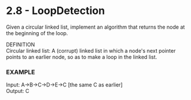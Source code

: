 # 2.8 - LoopDetection

Given a circular linked list, implement an algorithm that returns the node at the beginning of the loop.  

DEFINITION  
Circular linked list: A (corrupt) linked list in which a node's next pointer points to an earlier node, so as to make a loop in the linked list.  

### EXAMPLE
Input: A->B->C->D->E->C [the same C as earlier]  
Output: C
